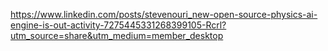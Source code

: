 https://www.linkedin.com/posts/stevenouri_new-open-source-physics-ai-engine-is-out-activity-7275445331268399105-Rcrl?utm_source=share&utm_medium=member_desktop

